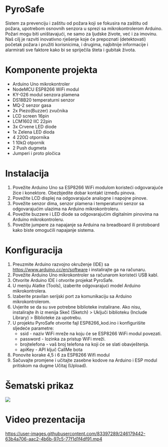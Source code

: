 # PyroSafe
Sistem za prevenciju i zaštitu od požara koji se fokusira na zaštitu od
požara, upotrebom osnovnih senzora u sprezi sa mikrokontrolerom Arduino. Požari
mogu biti uništavajući, ne samo za ljudske živote, već i za imovinu. Naš cilj je razviti
inovativno rješenje koje će prepoznati (detektovati) početak požara i pružiti korisnicima,
i drugima, najbitnije informacije i alarmirati sve faktore kako bi se spriječila šteta i
gubitak života.
# Komponente projekta
* Arduino Uno mikrokontroler
* NodeMCU ESP8266 WiFi modul
* KY-026 modul senzora plamena
* DS18B20 temperaturni senzor
* MQ-2 senzor gasa
* 2x Piezo(Buzzer) zvučnika 	
* LCD screen 	16pin
* LCM1602 IIC 	22pin
* 3x Crvene LED diode
* 1x Zelena LED dioda
* 4 220Ω otpornika
* 1 10kΩ otpornik
* 2 Push dugmeta
* Jumperi i proto pločica
# Instalacija

  1.  Povežite Arduino Uno sa ESP8266 WiFi modulom koristeći odgovarajuće žice i konektore. Obezbjedite dobar kontakt između pinova.
  2.  Povežite LCD displej na odgovarajuće analogne i napojne pinove.
  3.  Povežite senzor dima, senzor plamena i temperaturni senzor sa odgovarajućim ulazima na Arduino mikrokontroleru.
  4.  Povežite buzzere i LED diode sa odgovarajućim digitalnim pinovima na Arduino mikrokontroleru.
  5.  Povežite jumpere za napajanje sa Arduina na breadboard ili protoboard kako biste omogućili napajanje sistema.
# Konfiguracija

1.  Preuzmite Arduino razvojno okruženje (IDE) sa https://www.arduino.cc/en/software i instalirajte ga na računaru.
2.  Povežite Arduino Uno mikrokontroler sa računarom koristeći USB kabl.
3.  Otvorite Arduino IDE i otvorite projekat PyroSafe.
4.  U meniju Alatke (Tools), izaberite odgovarajući model Arduino mikrokontrolera.
5.  Izaberite pravilan serijski port za komunikaciju sa Arduino mikrokontrolerom.
6.  Uvjerite se da su sve potrebne biblioteke instalirane. Ako nisu, instalirajte ih iz menija Skeč (Sketch) > Uključi biblioteku (Include Library) > Biblioteke za upotrebu.
8.  U projektu PyroSafe otvorite fajl ESP8266_kod.ino i konfigurišite sljedeće parametre:
       * ssid - naziv WiFi mreže na koju će se ESP8266 WiFi modul povezati.
       * password - lozinka za pristup WiFi mreži.
       * brojtelefona - vaš broj telefona na koji će se slati obavještenja.
       * apiKey - API ključ CallMe bota
9. Ponovite korake 4,5 i 6 za ESP8266 Wifi modul
10. Sačuvajte promjene i učitajte zasebne kodove na Arduino i ESP modul pritiskom na dugme Učitaj (Upload).
# Šematski prikaz
<img src="https://i.imgur.com/RvxNfhi.png">

# Video prezentacija 

https://user-images.githubusercontent.com/83397289/246179442-63b4a706-aac2-4b6b-97c5-77f1d1f4df91.mp4

